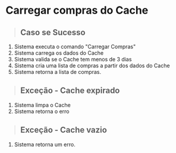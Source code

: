 # Carregar compras do Cache

> ## Caso se Sucesso

1. Sistema executa o comando "Carregar Compras"
2. Sistema carrega os dados do Cache
3. Sistema valida se o Cache tem menos de 3 dias
4. Sistema cria uma lista de compras a partir dos dados do Cache
5. Sistema retorna a lista de compras.

> ## Exceção - Cache expirado

1. Sistema limpa o Cache
2. Sistema retorna o erro

> ## Exceção - Cache vazio

1. Sistema retorna um erro.